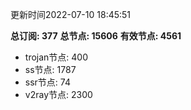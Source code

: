 更新时间2022-07-10 18:45:51

**总订阅: 377**
**总节点: 15606**
**有效节点: 4561**
- trojan节点: 400
- ss节点: 1787
- ssr节点: 74
- v2ray节点: 2300
